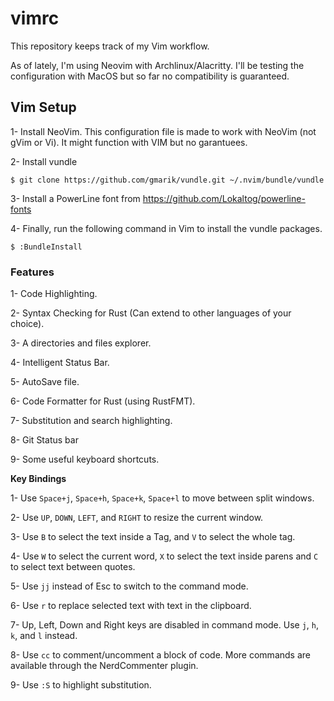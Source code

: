 vimrc
=====

This repository keeps track of my Vim workflow.

As of lately, I'm using Neovim with Archlinux/Alacritty. I'll be testing the configuration with MacOS but so far no compatibility is guaranteed.

## Vim Setup

1- Install NeoVim. This configuration file is made to work with NeoVim (not gVim or Vi). It might function with VIM but no garantuees.

2- Install vundle

```
$ git clone https://github.com/gmarik/vundle.git ~/.nvim/bundle/vundle
```

3- Install a PowerLine font from https://github.com/Lokaltog/powerline-fonts

4- Finally, run the following command in Vim to install the vundle packages.

```
$ :BundleInstall
```

### Features

1- Code Highlighting.

2- Syntax Checking for Rust (Can extend to other languages of your choice).

3- A directories and files explorer.

4- Intelligent Status Bar.

5- AutoSave file.

6- Code Formatter for Rust (using RustFMT).

7- Substitution and search highlighting.

8- Git Status bar

9- Some useful keyboard shortcuts.


**Key Bindings**

1- Use `Space+j`, `Space+h`, `Space+k`, `Space+l` to move between split windows.

2- Use `UP`, `DOWN`, `LEFT`, and `RIGHT` to resize the current window.

3- Use `B` to select the text inside a Tag, and `V` to select the whole tag.

4- Use `W` to select the current word, `X` to select the text inside parens and `C` to select text between quotes.

5- Use `jj` instead of Esc to switch to the command mode.

6- Use `r` to replace selected text with text in the clipboard.

7- Up, Left, Down and Right keys are disabled in command mode. Use `j`, `h`, `k`, and `l` instead.

8- Use `cc` to comment/uncomment a block of code. More commands are available through the NerdCommenter plugin.

9- Use `:S` to highlight substitution.
